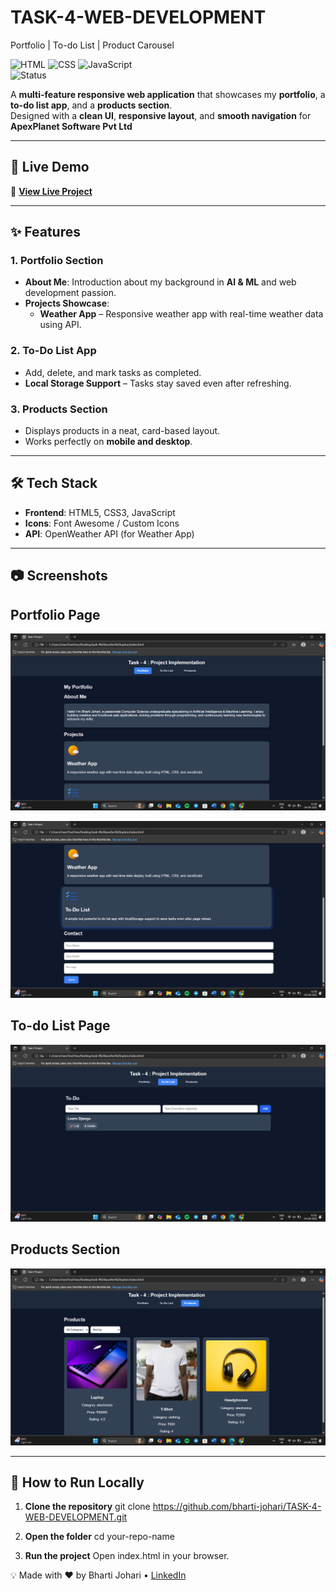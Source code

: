 # TASK-4-WEB-DEVELOPMENT
Portfolio | To-do List | Product Carousel

![HTML](https://img.shields.io/badge/HTML5-E34F26?style=for-the-badge&logo=html5&logoColor=white) 
![CSS](https://img.shields.io/badge/CSS3-1572B6?style=for-the-badge&logo=css3&logoColor=white) 
![JavaScript](https://img.shields.io/badge/JavaScript-F7E017?style=for-the-badge&logo=javascript&logoColor=black)  
![Status](https://img.shields.io/badge/Status-Completed-brightgreen?style=for-the-badge)

A **multi-feature responsive web application** that showcases my **portfolio**, a **to-do list app**, and a **products section**.  
Designed with a **clean UI**, **responsive layout**, and **smooth navigation** for **ApexPlanet Software Pvt Ltd** 

---

## 📌 Live Demo
🔗 **[View Live Project](https://bharti-johari.github.io/TASK-4-WEB-DEVELOPMENT/)**

---

## ✨ Features

### **1. Portfolio Section**
- **About Me**: Introduction about my background in **AI & ML** and web development passion.
- **Projects Showcase**:
  - **Weather App** – Responsive weather app with real-time weather data using API.

### **2. To-Do List App**
- Add, delete, and mark tasks as completed.
- **Local Storage Support** – Tasks stay saved even after refreshing.

### **3. Products Section**
- Displays products in a neat, card-based layout.
- Works perfectly on **mobile and desktop**.

---

## 🛠️ Tech Stack
- **Frontend**: HTML5, CSS3, JavaScript
- **Icons**: Font Awesome / Custom Icons
- **API**: OpenWeather API (for Weather App)

---

## 📷 Screenshots

**Portfolio Page**  
---
![Portfolio Screenshot](screenshot1.png)

![Portfolio Screenshot](Screenshot2.png)

**To-do List Page**
---
![To-do List Screenshot](Screenshot3.png)

**Products Section**
---
![Products Screenshot](Screenshot4.png)


---

## 🚀 How to Run Locally

1. **Clone the repository**
   git clone https://github.com/bharti-johari/TASK-4-WEB-DEVELOPMENT.git

2. **Open the folder**
   cd your-repo-name
3. **Run the project**
  Open index.html in your browser.

💡 Made with ❤️ by Bharti Johari • [LinkedIn](https://www.linkedin.com/in/bharti-johari-607324301/)

